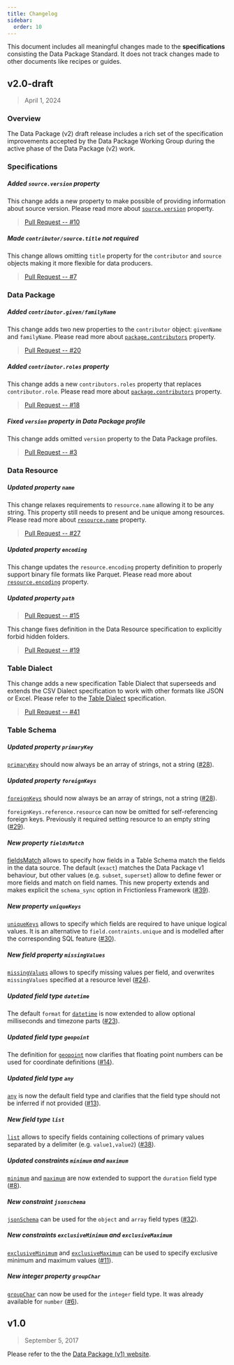 ```yaml
---
title: Changelog
sidebar:
  order: 10
---
```


This document includes all meaningful changes made to the **specifications** consisting the Data Package Standard. It does not track changes made to other documents like recipes or guides.

## v2.0-draft

> April 1, 2024

### Overview

The Data Package (v2) draft release includes a rich set of the specification improvements accepted by the Data Package Working Group during the active phase of the Data Package (v2) work.

### Specifications

##### Added `source.version` property

This change adds a new property to make possible of providing information about source version. Please read more about [`source.version`](../../specifications/data-package/#sources) property.

> [Pull Request -- #10](https://github.com/frictionlessdata/datapackage/pull/10)

##### Made `contributor/source.title` not required

This change allows omitting `title` property for the `contributor` and `source` objects making it more flexible for data producers.

> [Pull Request -- #7](https://github.com/frictionlessdata/datapackage/pull/7)

### Data Package

##### Added `contributor.given/familyName`

This change adds two new properties to the `contributor` object: `givenName` and `familyName`. Please read more about [`package.contributors`](../../specifications/data-package/#contributors) property.

> [Pull Request -- #20](https://github.com/frictionlessdata/datapackage/pull/20)

##### Added `contributor.roles` property

This change adds a new `contributors.roles` property that replaces `contributor.role`. Please read more about [`package.contributors`](../../specifications/data-package/#contributors) property.

> [Pull Request -- #18](https://github.com/frictionlessdata/datapackage/pull/18)

##### Fixed `version` property in Data Package profile

This change adds omitted `version` property to the Data Package profiles.

> [Pull Request -- #3](https://github.com/frictionlessdata/datapackage/pull/3)

### Data Resource

##### Updated property `name`

This change relaxes requirements to `resource.name` allowing it to be any string. This property still needs to present and be unique among resources. Please read more about [`resource.name`](../../specifications/data-resource/#name-required) property.

> [Pull Request -- #27](https://github.com/frictionlessdata/datapackage/pull/27)
##### Updated property `encoding`


This change updates the `resource.encoding` property definition to properly support binary file formats like Parquet. Please read more about [`resource.encoding`](../../specifications/data-resource/#encoding) property.
##### Updated property `path`

> [Pull Request -- #15](https://github.com/frictionlessdata/datapackage/pull/15)


This change fixes definition in the Data Resource specification to explicitly forbid hidden folders.

> [Pull Request -- #19](https://github.com/frictionlessdata/datapackage/pull/19)

### Table Dialect

This change adds a new specification Table Dialect that superseeds and extends the CSV Dialect specification to work with other formats like JSON or Excel. Please refer to the [Table Dialect](../../specifications/table-dialect) specification.

> [Pull Request -- #41](https://github.com/frictionlessdata/datapackage/pull/41)

### Table Schema

##### Updated property `primaryKey`

[`primaryKey`](../../specifications/table-schema/#primarykey) should now always be an array of strings, not a string ([#28](https://github.com/frictionlessdata/datapackage/pull/28)).

##### Updated property `foreignKeys`

[`foreignKeys`](../../specifications/table-schema/#foreignkeys) should now always be an array of strings, not a string ([#28](https://github.com/frictionlessdata/datapackage/pull/28)).

`foreignKeys.reference.resource` can now be omitted for self-referencing foreign keys. Previously it required setting resource to an empty string ([#29](https://github.com/frictionlessdata/datapackage/pull/29)).

##### New property `fieldsMatch`

[fieldsMatch](../../specifications/table-schema/#fieldsmatch) allows to specify how fields in a Table Schema match the fields in the data source. The default (`exact`) matches the Data Package v1 behaviour, but other values (e.g. `subset`, `superset`) allow to define fewer or more fields and match on field names. This new property extends and makes explicit the `schema_sync` option in Frictionless Framework ([#39](https://github.com/frictionlessdata/datapackage/pull/39)).

##### New property `uniqueKeys`

[`uniqueKeys`](../../specifications/table-schema/#uniquekeys) allows to specify which fields are required to have unique logical values. It is an alternative to `field.contraints.unique` and is modelled after the corresponding SQL feature ([#30](https://github.com/frictionlessdata/datapackage/pull/30)).

##### New field property `missingValues`

[`missingValues`](../../specifications/table-schema/#missingvalues) allows to specify missing values per field, and overwrites `missingValues` specified at a resource level ([#24](https://github.com/frictionlessdata/datapackage/pull/24)).

##### Updated field type `datetime`

The default `format` for [`datetime`](../../specifications/table-schema/#datetime) is now extended to allow optional milliseconds and timezone parts ([#23](https://github.com/frictionlessdata/datapackage/pull/23)).

##### Updated field type `geopoint`

The definition for [`geopoint`](../../specifications/table-schema/#geopoint) now clarifies that floating point numbers can be used for coordinate definitions ([#14](https://github.com/frictionlessdata/datapackage/pull/14)).

##### Updated field type `any`

[`any`](../../specifications/table-schema/#any) is now the default field type and clarifies that the field type should not be inferred if not provided ([#13](https://github.com/frictionlessdata/datapackage/pull/13)).

##### New field type `list`

[`list`](../../specifications/table-schema/#list) allows to specify fields containing collections of primary values separated by a delimiter (e.g. `value1,value2`) ([#38](https://github.com/frictionlessdata/datapackage/pull/38)).

##### Updated constraints `minimum` and `maximum`

[`minimum`](../../specifications/table-schema/#minimum) and [`maximum`](../../specifications/table-schema/#maximum) are now extended to support the `duration` field type ([#8](https://github.com/frictionlessdata/datapackage/pull/8)).

##### New constraint `jsonschema`

[`jsonSchema`](../../specifications/table-schema/#jsonschema) can be used for the `object` and `array` field types ([#32](https://github.com/frictionlessdata/datapackage/pull/32)).

##### New constraints `exclusiveMinimum` and `exclusiveMaximum`

[`exclusiveMinimum`](../../specifications/table-schema/#exclusiveminimum) and [`exclusiveMaximum`](../../specifications/table-schema/#exclusivemaximum) can be used to specify exclusive minimum and maximum values ([#11](https://github.com/frictionlessdata/datapackage/pull/11)).

##### New integer property `groupChar`

[`groupChar`](../../specifications/table-schema/#integer) can now be used for the `integer` field type. It was already available for `number` ([#6](https://github.com/frictionlessdata/datapackage/pull/6)).

## v1.0

> September 5, 2017

Please refer to the the [Data Package (v1) website](https://specs.frictionlessdata.io/).
